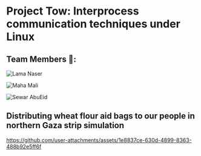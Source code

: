 # Project Tow: Interprocess communication techniques under Linux

## Team Members 👥:

<p>
  <img src="https://img.shields.io/badge/Lama%20Naser-blue?style=for-the-badge" alt="Lama Naser">
</p>

<p>
  <img src="https://img.shields.io/badge/Maha%20Mali-yellow?style=for-the-badge" alt="Maha Mali">
</p>  

<p>
  <img src="https://img.shields.io/badge/Sewar%20AbuEid-red?style=for-the-badge" alt="Sewar AbuEid">
</p>



## Distributing wheat flour aid bags to our people in northern Gaza strip simulation


https://github.com/user-attachments/assets/1e8837ce-630d-4899-8363-488b92e5ff6f
